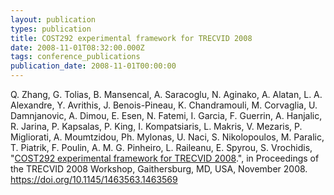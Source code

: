 ```yaml
---
layout: publication
types: publication
title: COST292 experimental framework for TRECVID 2008
date: 2008-11-01T08:32:00.000Z
tags: conference_publications
publication_date: 2008-11-01T00:00:00
---
```

Q. Zhang, G. Tolias, B. Mansencal, A. Saracoglu, N. Aginako, A. Alatan, L. A. Alexandre, Y. Avrithis, J. Benois-Pineau, K. Chandramouli, M. Corvaglia, U. Damnjanovic, A. Dimou, E. Esen, N. Fatemi, I. Garcia, F. Guerrin, A. Hanjalic, R. Jarina, P. Kapsalas, P. King, I. Kompatsiaris, L. Makris, V. Mezaris, P. Migliorati, A. Moumtzidou, Ph. Mylonas, U. Naci, S. Nikolopoulos, M. Paralic, T. Piatrik, F. Poulin, A. M. G. Pinheiro, L. Raileanu, E. Spyrou, S. Vrochidis, "[COST292 experimental framework for TRECVID 2008](https://mklab.iti.gr/files/trecvid08_cost292.pdf).", in Proceedings of the TRECVID 2008 Workshop, Gaithersburg, MD, USA, November 2008. <https://doi.org/10.1145/1463563.1463569>
